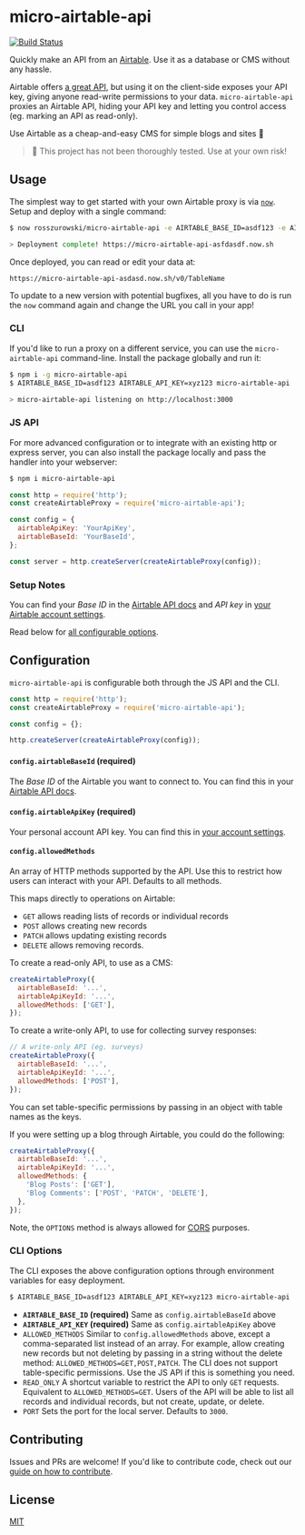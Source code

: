 # micro-airtable-api

[![Build Status](https://badgen.net/travis/rosszurowski/micro-airtable-api)](https://travis-ci.com/rosszurowski/micro-airtable-api)

Quickly make an API from an [Airtable](https://airtable.com/). Use it as a database or CMS without any hassle.

Airtable offers [a great API](https://airtable.com/api), but using it on the client-side exposes your API key, giving anyone read-write permissions to your data. `micro-airtable-api` proxies an Airtable API, hiding your API key and letting you control access (eg. marking an API as read-only).

Use Airtable as a cheap-and-easy CMS for simple blogs and sites :tada:

> :construction: This project has not been thoroughly tested. Use at your own risk!

## Usage

The simplest way to get started with your own Airtable proxy is via [`now`](https://now.sh/). Setup and deploy with a single command:

```bash
$ now rosszurowski/micro-airtable-api -e AIRTABLE_BASE_ID=asdf123 -e AIRTABLE_API_KEY=xyz123

> Deployment complete! https://micro-airtable-api-asfdasdf.now.sh
```

Once deployed, you can read or edit your data at:

```
https://micro-airtable-api-asdasd.now.sh/v0/TableName
```

To update to a new version with potential bugfixes, all you have to do is run the `now` command again and change the URL you call in your app!

### CLI

If you'd like to run a proxy on a different service, you can use the `micro-airtable-api` command-line. Install the package globally and run it:

```bash
$ npm i -g micro-airtable-api
$ AIRTABLE_BASE_ID=asdf123 AIRTABLE_API_KEY=xyz123 micro-airtable-api

> micro-airtable-api listening on http://localhost:3000
```

### JS API

For more advanced configuration or to integrate with an existing http or express server, you can also install the package locally and pass the handler into your webserver:

```bash
$ npm i micro-airtable-api
```

```js
const http = require('http');
const createAirtableProxy = require('micro-airtable-api');

const config = {
  airtableApiKey: 'YourApiKey',
  airtableBaseId: 'YourBaseId',
};

const server = http.createServer(createAirtableProxy(config));
```

### Setup Notes

You can find your _Base ID_ in the [Airtable API docs](https://airtable.com/api) and _API key_ in [your Airtable account settings](https://airtable.com/account).

Read below for [all configurable options](#configuration).

## Configuration

`micro-airtable-api` is configurable both through the JS API and the CLI.

```jsx
const http = require('http');
const createAirtableProxy = require('micro-airtable-api');

const config = {};

http.createServer(createAirtableProxy(config));
```

#### `config.airtableBaseId` **(required)**

The _Base ID_ of the Airtable you want to connect to. You can find this in your [Airtable API docs](https://airtable.com/api).

#### `config.airtableApiKey` **(required)**

Your personal account API key. You can find this in [your account settings](https://airtable.com/account).

#### `config.allowedMethods`

An array of HTTP methods supported by the API. Use this to restrict how users can interact with your API. Defaults to all methods.

This maps directly to operations on Airtable:

- `GET` allows reading lists of records or individual records
- `POST` allows creating new records
- `PATCH` allows updating existing records
- `DELETE` allows removing records.

To create a read-only API, to use as a CMS:

```jsx
createAirtableProxy({
  airtableBaseId: '...',
  airtableApiKeyId: '...',
  allowedMethods: ['GET'],
});
```

To create a write-only API, to use for collecting survey responses:

```jsx
// A write-only API (eg. surveys)
createAirtableProxy({
  airtableBaseId: '...',
  airtableApiKeyId: '...',
  allowedMethods: ['POST'],
});
```

You can set table-specific permissions by passing in an object with table names as the keys.

If you were setting up a blog through Airtable, you could do the following:

```jsx
createAirtableProxy({
  airtableBaseId: '...',
  airtableApiKeyId: '...',
  allowedMethods: {
    'Blog Posts': ['GET'],
    'Blog Comments': ['POST', 'PATCH', 'DELETE'],
  },
});
```

Note, the `OPTIONS` method is always allowed for [CORS](https://developer.mozilla.org/en-US/docs/Web/HTTP/CORS) purposes.

### CLI Options

The CLI exposes the above configuration options through environment variables for easy deployment.

```bash
$ AIRTABLE_BASE_ID=asdf123 AIRTABLE_API_KEY=xyz123 micro-airtable-api
```

- **`AIRTABLE_BASE_ID` (required)** Same as `config.airtableBaseId` above
- **`AIRTABLE_API_KEY` (required)** Same as `config.airtableApiKey` above
- `ALLOWED_METHODS` Similar to `config.allowedMethods` above, except a comma-separated list instead of an array. For example, allow creating new records but not deleting by passing in a string without the delete method: `ALLOWED_METHODS=GET,POST,PATCH`. The CLI does not support table-specific permissions. Use the JS API if this is something you need.
- `READ_ONLY` A shortcut variable to restrict the API to only `GET` requests. Equivalent to `ALLOWED_METHODS=GET`. Users of the API will be able to list all records and individual records, but not create, update, or delete.
- `PORT` Sets the port for the local server. Defaults to `3000`.

## Contributing

Issues and PRs are welcome! If you'd like to contribute code, check out our [guide on how to contribute](https://github.com/rosszurowski/micro-airtable-api/blob/master/CONTRIBUTING.md).

## License

[MIT](https://github.com/rosszurowski/micro-airtable-api/blob/master/LICENSE.md)
